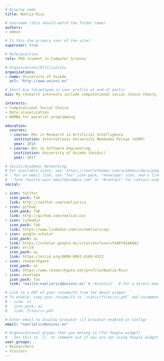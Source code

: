 ```yaml
---
# Display name
title: Noelia Rico

# Username (this should match the folder name)
authors:
- admin

# Is this the primary user of the site?
superuser: true

# Role/position
role: PhD student in Computer Science

# Organizations/Affiliations
organizations:
- name: University of Oviedo
  url: "http://www.uniovi.es"

# Short bio (displayed in user profile at end of posts)
bio: My research interests include computational social choice theory, exploratory data analysis focusing on visualization and efficient algorithms. Currently doing my PhD in Computer Science at the University of Oviedo.

interests:
- Computational Social Choice
- Data visualization 
- NUMBA for parallel programming

education:
  courses:
  - course: MSc in Research in Artificial Intelligence
    institution: International University Menéndez Pelayo (UIMP)
    year: 2018
  - course: BSc in Software Engineering
    institution: University of Oviedo (UniOvi)
    year: 2017

# Social/Academic Networking
# For available icons, see: https://sourcethemes.com/academic/docs/page-builder/#icons
#   For an email link, use "fas" icon pack, "envelope" icon, and a link in the
#   form "mailto:your-email@example.com" or "#contact" for contact widget.
social:

- icon: twitter
  icon_pack: fab
  link: http://twitter.com/noeliarico_
- icon: github
  icon_pack: fab
  link: http://github.com/noeliarico/
- icon: linkedin
  icon_pack: fab
  link: https://www.linkedin.com/in/noeliaricop/
- icon: google-scholar
  icon_pack: ai
  link: https://scholar.google.es/citations?user=T4AbY4IAAAAJ
- icon: orcid
  icon_pack: ai
  link: https://orcid.org/0000-0002-6169-4523
- icon: researchgate
  icon_pack: ai
  link: https://www.researchgate.net/profile/Noelia-Rico
- icon: envelope
  icon_pack: fas
  link: "mailto:noeliarico@uniovi.es" # '#contact'  # For a direct email link, use "mailto:test@example.org".

# Link to a PDF of your resume/CV from the About widget.
# To enable, copy your resume/CV to `static/files/cv.pdf` and uncomment the lines below.
# - icon: cv
#   icon_pack: ai
#   link: files/cv.pdf

# Enter email to display Gravatar (if Gravatar enabled in Config)
email: "noeliarico@uniovi.es"

# Organizational groups that you belong to (for People widget)
#   Set this to `[]` or comment out if you are not using People widget.
user_groups:
- Researchers
- Visitors
---
```


<!--
Noelia Rico has a B.Sc. in software engineering from the University of Oviedo and a M.Sc in research in artificial intelligence and data mining from the Menéndez Pelayo International University. 

Currently, she is doing a PhD in computer science at the University of Oviedo, where she also teaches lessons in subjects such as Databases and Computability. Her research interests are machine learning methods and their applications. She is most interested in clustering methods as well as the validity indexes used to evaluate the clusters that these methods generate.
-->

